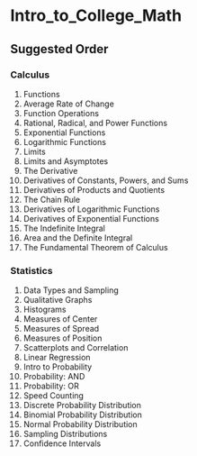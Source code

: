 # Intro_to_College_Math

## Suggested Order

### Calculus
<ol>
    <li>Functions</li>
    <li>Average Rate of Change</li>
    <li>Function Operations</li>
    <li>Rational, Radical, and Power Functions</li>
    <li>Exponential Functions</li>
    <li>Logarithmic Functions</li>
    <li>Limits</li>
    <li>Limits and Asymptotes</li>
    <li>The Derivative</li>
    <li>Derivatives of Constants, Powers, and Sums</li>
    <li>Derivatives of Products and Quotients</li>
    <li>The Chain Rule</li>
    <li>Derivatives of Logarithmic Functions</li>
    <li>Derivatives of Exponential Functions</li>
    <li>The Indefinite Integral</li>
    <li>Area and the Definite Integral</li>
    <li>The Fundamental Theorem of Calculus</li>
</ol>

### Statistics
<ol>
    <li>Data Types and Sampling</li>
    <li>Qualitative Graphs</li>
    <li>Histograms</li>
    <!--- <li>Other Graphs and Misleading Graphs</li> --->
    <li>Measures of Center</li>
    <li>Measures of Spread</li>
    <li>Measures of Position</li>
    <li>Scatterplots and Correlation</li>
    <li>Linear Regression</li>
    <li>Intro to Probability</li>
    <li>Probability: AND</li>
    <li>Probability: OR</li>
    <li>Speed Counting</li>
    <li>Discrete Probability Distribution</li>
    <li>Binomial Probability Distribution</li>
    <li>Normal Probability Distribution</li>
    <!--- <li>Normal Distribution in the Real World</li> --->
    <li>Sampling Distributions</li>
    <li>Confidence Intervals</li>
</ol>
